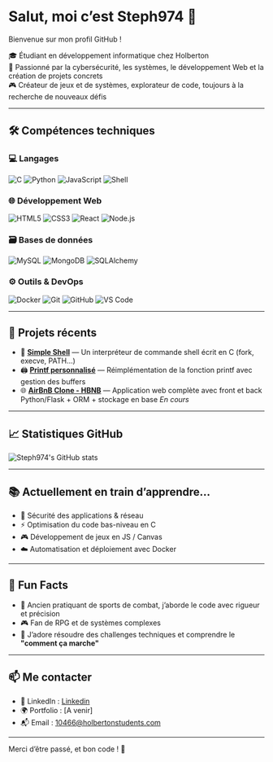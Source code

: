 # Salut, moi c’est Steph974 👋

Bienvenue sur mon profil GitHub !

🎓 Étudiant en développement informatique chez Holberton  
🔐 Passionné par la cybersécurité, les systèmes, le développement Web et la création de projets concrets  
🎮 Créateur de jeux et de systèmes, explorateur de code, toujours à la recherche de nouveaux défis

---

## 🛠️ Compétences techniques

### 💻 Langages
![C](https://img.shields.io/badge/C-00599C?style=flat&logo=c&logoColor=white)
![Python](https://img.shields.io/badge/Python-3776AB?style=flat&logo=python&logoColor=white)
![JavaScript](https://img.shields.io/badge/JavaScript-F7DF1E?style=flat&logo=javascript&logoColor=black)
![Shell](https://img.shields.io/badge/Shell-Bash-4EAA25?style=flat&logo=gnubash&logoColor=white)

### 🌐 Développement Web
![HTML5](https://img.shields.io/badge/HTML5-E34F26?style=flat&logo=html5&logoColor=white)
![CSS3](https://img.shields.io/badge/CSS3-1572B6?style=flat&logo=css3&logoColor=white)
![React](https://img.shields.io/badge/React-20232A?style=flat&logo=react&logoColor=61DAFB)
![Node.js](https://img.shields.io/badge/Node.js-339933?style=flat&logo=nodedotjs&logoColor=white)

### 🗃️ Bases de données
![MySQL](https://img.shields.io/badge/MySQL-4479A1?style=flat&logo=mysql&logoColor=white)
![MongoDB](https://img.shields.io/badge/MongoDB-4EA94B?style=flat&logo=mongodb&logoColor=white)
![SQLAlchemy](https://img.shields.io/badge/SQLAlchemy-2C3E50?style=flat&logo=sqlalchemy&logoColor=red)

### ⚙️ Outils & DevOps
![Docker](https://img.shields.io/badge/Docker-2496ED?style=flat&logo=docker&logoColor=white)
![Git](https://img.shields.io/badge/Git-F05032?style=flat&logo=git&logoColor=white)
![GitHub](https://img.shields.io/badge/GitHub-181717?style=flat&logo=github&logoColor=white)
![VS Code](https://img.shields.io/badge/VS--Code-007ACC?style=flat&logo=visual-studio-code&logoColor=white)

---

## 🚀 Projets récents

- 🔧 **[Simple Shell](https://github.com/Steph974-Git/holbertonschool-simple_shell)** — Un interpréteur de commande shell écrit en C (fork, execve, PATH…)
- 🖨️ **[Printf personnalisé](https://github.com/Steph974-Git/holbertonschool-printf)** — Réimplémentation de la fonction printf avec gestion des buffers
- 🌐 **[AirBnB Clone - HBNB](https://github.com/Steph974-Git/holbertonschool-hbnb)** — Application web complète avec front et back Python/Flask + ORM + stockage en base *En cours*

---

## 📈 Statistiques GitHub

![Steph974's GitHub stats](https://github-readme-stats.vercel.app/api/top-langs/?username=Steph974-Git&layout=compact&theme=dark)

---

## 📚 Actuellement en train d’apprendre...

- 🔐 Sécurité des applications & réseau
- ⚡ Optimisation du code bas-niveau en C
- 🎮 Développement de jeux en JS / Canvas
- ☁️ Automatisation et déploiement avec Docker

---

## 🧠 Fun Facts

- 🥋 Ancien pratiquant de sports de combat, j’aborde le code avec rigueur et précision
- 🎮 Fan de RPG et de systèmes complexes
- 🧩 J’adore résoudre des challenges techniques et comprendre le **"comment ça marche"**

---

## 📫 Me contacter

- 💼 LinkedIn : [Linkedin](https://www.linkedin.com/in/stephane-paton-467b07353/)
- 🌍 Portfolio : [A venir]
- 📬 Email : 10466@holbertonstudents.com

---

Merci d’être passé, et bon code ! 🚀
